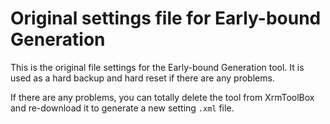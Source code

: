 # Original settings file for Early-bound Generation

This is the original file settings for the Early-bound Generation tool. It is used as a hard backup and hard reset if there are any problems.

If there are any problems, you can totally delete the tool from XrmToolBox and re-download it to generate a new setting `.xml` file.

